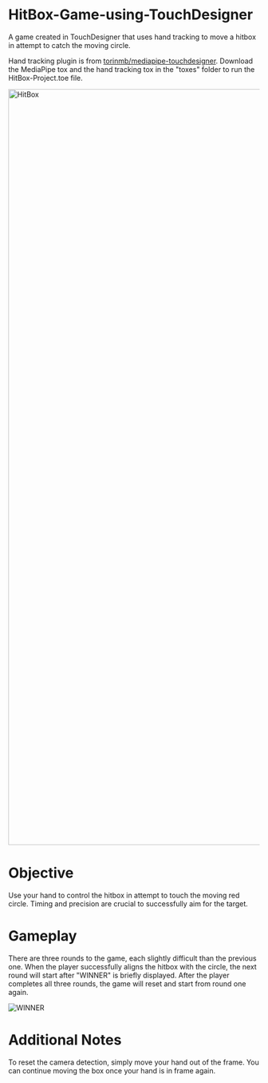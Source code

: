 # HitBox-Game-using-TouchDesigner
A game created in TouchDesigner that uses hand tracking to move a hitbox in attempt to catch the moving circle.

Hand tracking plugin is from [torinmb/mediapipe-touchdesigner](https://github.com/torinmb/mediapipe-touchdesigner). Download the MediaPipe tox and the hand tracking tox in the "toxes" folder to run the HitBox-Project.toe file.

<img width="1512" alt="HitBox" src="https://github.com/tanishasahni/HitBox-Game-using-TouchDesigner/assets/148817753/1247ac0f-9ae2-4231-84c4-e4121fd39f83">

# Objective
Use your hand to control the hitbox in attempt to touch the moving red circle. Timing and precision are crucial to successfully aim for the target.

# Gameplay
There are three rounds to the game, each slightly difficult than the previous one. When the player successfully aligns the hitbox with the circle, the next round will start after "WINNER" is briefly displayed. After the player completes all three rounds, the game will reset and start from round one again.

![WINNER](https://github.com/tanishasahni/HitBox-Game-using-TouchDesigner/assets/148817753/e0114564-2000-4833-a04e-78f859173639)

# Additional Notes
To reset the camera detection, simply move your hand out of the frame. You can continue moving the box once your hand is in frame again. 
